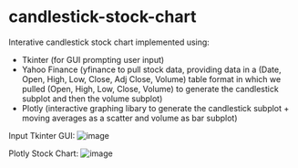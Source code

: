 # candlestick-stock-chart

Interative candlestick stock chart implemented using:
- Tkinter (for GUI prompting user input)
- Yahoo Finance (yfinance to pull stock data, providing data in a (Date, Open, High, Low, Close, Adj Close, Volume) table format in which we pulled (Open, High, Low, Close, Volume) to generate the candlestick subplot and then the volume subplot)
- Plotly (interactive graphing libary to generate the candlestick subplot + moving averages as a scatter and volume as bar subplot)

Input Tkinter GUI:
![image](https://github.com/user-attachments/assets/908723ad-6eea-4cb9-8cf4-32987dfba712)

Plotly Stock Chart:
![image](https://github.com/user-attachments/assets/190b2338-9ada-48df-b1a3-97f3e4551612)
